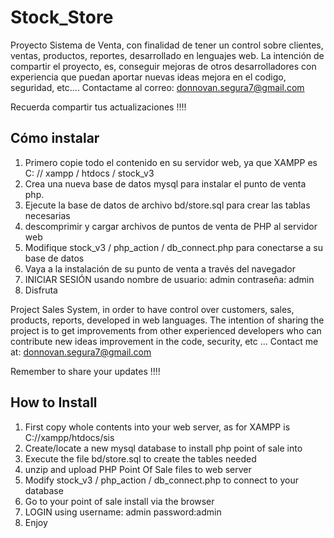 # Stock_Store

Proyecto Sistema de Venta, con finalidad de tener un control sobre clientes, ventas, productos, reportes, desarrollado en lenguajes web.
La intención de compartir el proyecto, es, conseguir mejoras de otros desarrolladores con experiencia que puedan aportar nuevas ideas
mejora en el codigo, seguridad, etc....
Contactame al correo: donnovan.segura7@gmail.com

Recuerda compartir tus actualizaciones !!!!

Cómo instalar
-------------------------
1. Primero copie todo el contenido en su servidor web, ya que XAMPP es C: // xampp / htdocs / stock_v3
2. Crea una nueva base de datos mysql para instalar el punto de venta php.
3. Ejecute la base de datos de archivo bd/store.sql para crear las tablas necesarias
4. descomprimir y cargar archivos de puntos de venta de PHP al servidor web
5. Modifique stock_v3 / php_action / db_connect.php para conectarse a su base de datos
6. Vaya a la instalación de su punto de venta a través del navegador
7. INICIAR SESIÓN usando
nombre de usuario: admin
contraseña: admin
8. Disfruta



Project Sales System, in order to have control over customers, sales, products, reports, developed in web languages.
The intention of sharing the project is to get improvements from other experienced developers who can contribute new ideas
improvement in the code, security, etc ...
Contact me at: donnovan.segura7@gmail.com

Remember to share your updates !!!!

How to Install
-------------------------
1. First copy whole contents into your web server, as for XAMPP is C://xampp/htdocs/sis
2. Create/locate a new mysql database to install php point of sale into
3. Execute the file bd/store.sql to create the tables needed
4. unzip and upload PHP Point Of Sale files to web server
5. Modify stock_v3 / php_action / db_connect.php to connect to your database
6. Go to your point of sale install via the browser
7. LOGIN using
username: admin 
password:admin
8. Enjoy
